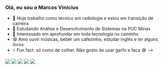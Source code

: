 ###  Olá, eu sou o Marcos Vinicius 


- 🔭 Hoje trabalho como técnico em radiologia e estou em transição de carreira
- 🌱 Estudando Análise e Desenvilvimento de Sistemas na PUC Minas
- 👯 Interessado em aprofundar em toda tecnologia no caminho 
- 😄 Amo ouvir músicas, beber um cafezinho, estudar inglês e ler alguns livros
- ⚡ Fun fact: só como de colher. Não gosto de usar garfo e faca 😅
-->


<div> 
  <a href="https://instagram.com/markhyn" target="_blank"><img src="https://img.shields.io/badge/-Instagram-%23E4405F?style=for-the-badge&logo=instagram&logoColor=white" target="_blank"></a>
 <a href="https://discord.gg/usMkhywe" target="_blank"><img src="https://img.shields.io/badge/Discord-7289DA?style=for-the-badge&logo=discord&logoColor=white" target="_blank"></a> 
  <a href = "mailto:marcos.vbragasouza@gmail.com"><img src="https://img.shields.io/badge/-Gmail-%23333?style=for-the-badge&logo=gmail&logoColor=white" target="_blank"></a>
  <a href="https://www.linkedin.com/in/marcos-vbraga/" target="_blank"><img src="https://img.shields.io/badge/-LinkedIn-%230077B5?style=for-the-badge&logo=linkedin&logoColor=white" target="_blank"></a> 
<a href="https://open.spotify.com/user/22ugt3bfbjtvla24b3zn5icgq" target="_blank"><img src="https://img.shields.io/badge/Spotify-1ED760?&style=for-the-badge&logo=spotify&logoColor=white"></a>
  
</div>
